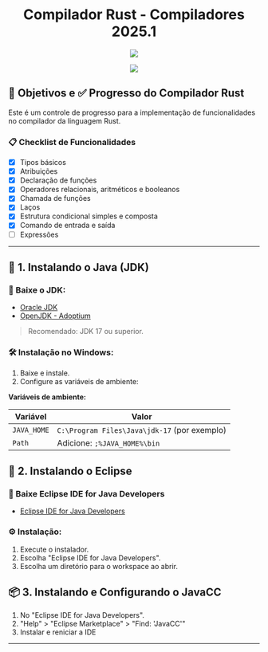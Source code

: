 <div>
  <h1 align="center"> Compilador Rust - Compiladores 2025.1 </h1>
  <p align="center">
    <img src="https://rustacean.net/assets/rustacean-flat-happy.png">
  </p>
  <p align="center">
    <img loading="lazy" src="http://img.shields.io/static/v1?label=STATUS&message=EM%20DESENVOLVIMENTO&color=GREEN&style=for-the-badge"/>
  </p>
</div>

## 🎯 Objetivos e ✅ Progresso do Compilador Rust

Este é um controle de progresso para a implementação de funcionalidades no compilador da linguagem Rust.

### 📋 Checklist de Funcionalidades

- [x] Tipos básicos
- [x] Atribuições
- [x] Declaração de funções
- [x] Operadores relacionais, aritméticos e booleanos
- [x] Chamada de funções
- [x] Laços
- [x] Estrutura condicional simples e composta
- [x] Comando de entrada e saída
- [ ] Expressões

---

## 🔧 1. Instalando o Java (JDK)

### 🔗 Baixe o JDK:

- [Oracle JDK](https://www.oracle.com/java/technologies/javase-downloads.html)
- [OpenJDK - Adoptium](https://adoptium.net/)

> Recomendado: JDK 17 ou superior.

### 🛠 Instalação no Windows:

1. Baixe e instale.
2. Configure as variáveis de ambiente:

**Variáveis de ambiente:**

| Variável      | Valor                                           |
|---------------|-------------------------------------------------|
| `JAVA_HOME`   | `C:\Program Files\Java\jdk-17` (por exemplo)    |
| `Path`        | Adicione: `;%JAVA_HOME%\bin`                    |

## 🧰 2. Instalando o Eclipse

### 🔗 Baixe Eclipse IDE for Java Developers
- [Eclipse IDE for Java Developers](https://www.eclipse.org/downloads/)


### ⚙️ Instalação:
1. Execute o instalador.
2. Escolha "Eclipse IDE for Java Developers".
3. Escolha um diretório para o workspace ao abrir.

## 📦 3. Instalando e Configurando o JavaCC

1. No "Eclipse IDE for Java Developers".
2. "Help" > "Eclipse Marketplace" > "Find: 'JavaCC'"
3. Instalar e reniciar a IDE

---

